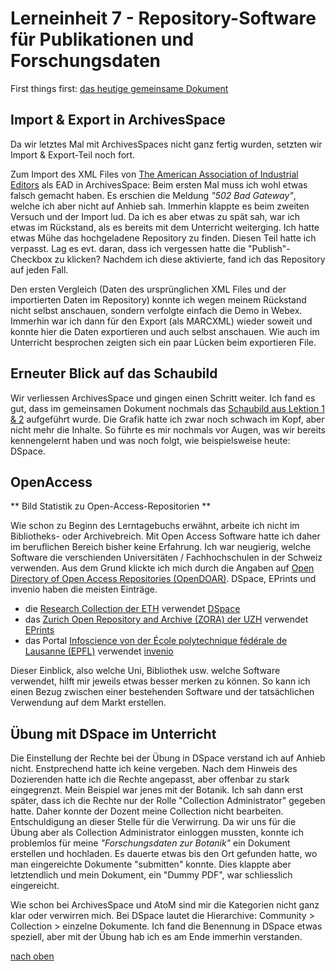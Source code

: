 # Lerneinheit 7 - Repository-Software für Publikationen und Forschungsdaten

First things first: [das heutige gemeinsame Dokument](https://pad.gwdg.de/zOkWiaueTpesd8BPi1JM9w#)

## Import & Export in ArchivesSpace
Da wir letztes Mal mit ArchivesSpaces nicht ganz fertig wurden, setzten wir Import & Export-Teil noch fort. 

Zum Import des XML Files von [The American Association of Industrial Editors](https://eadiva.com/2/sample-ead2002-files/) als EAD in ArchivesSpace:
Beim ersten Mal muss ich wohl etwas falsch gemacht haben. Es erschien die Meldung _"502 Bad Gateway"_, welche ich aber nicht auf Anhieb sah. Immerhin klappte es beim zweiten Versuch und der Import lud. Da ich es aber etwas zu spät sah, war ich etwas im Rückstand, als es bereits mit dem Unterricht weiterging. Ich hatte etwas Mühe das hochgeladene Repository zu finden. Diesen Teil hatte ich verpasst. Lag es evt. daran, dass ich vergessen hatte die "Publish"-Checkbox zu klicken? Nachdem ich diese aktivierte, fand ich das Repository auf jeden Fall. 

Den ersten Vergleich (Daten des ursprünglichen XML Files und der importierten Daten im Repository) konnte ich wegen meinem Rückstand nicht selbst anschauen, sondern verfolgte einfach die Demo in Webex. Immerhin war ich dann für den Export (als MARCXML) wieder soweit und konnte hier die Daten exportieren und auch selbst anschauen. Wie auch im Unterricht besprochen zeigten sich ein paar Lücken beim exportieren File.

## Erneuter Blick auf das Schaubild
Wir verliessen ArchivesSpace und gingen einen Schritt weiter. Ich fand es gut, dass im gemeinsamen Dokument nochmals das [Schaubild aus Lektion 1 & 2](https://github.com/Sabs135/Lerntagebuch-BAIN/blob/main/content/lektion1-2.md) aufgeführt wurde. Die Grafik hatte ich zwar noch schwach im Kopf, aber nicht mehr die Inhalte. So führte es mir nochmals vor Augen, was wir bereits kennengelernt haben und was noch folgt, wie beispielsweise heute: DSpace. 

## OpenAccess
** Bild Statistik  zu Open-Access-Repositorien **

Wie schon zu Beginn des Lerntagebuchs erwähnt, arbeite ich nicht im Bibliotheks- oder Archivebreich. Mit Open Access Software hatte ich daher im beruflichen Bereich bisher keine Erfahrung. Ich war neugierig, welche Software die verschienden Universitäten / Fachhochschulen in der Schweiz verwenden. Aus dem Grund klickte ich mich durch die Angaben auf [Open Directory of Open Access Repositories (OpenDOAR)](https://v2.sherpa.ac.uk/view/repository_by_country/Switzerland.software_name.html). DSpace, EPrints und invenio haben die meisten Einträge. 
* die [Research Collection der ETH](https://www.research-collection.ethz.ch/) verwendet [DSpace](https://v2.sherpa.ac.uk/id/repository/150?template=opendoar)
* das [Zurich Open Repository and Archive (ZORA) der UZH](https://www.zora.uzh.ch/) verwendet [EPrints](https://v2.sherpa.ac.uk/id/repository/885?template=opendoar) 
* das Portal [Infoscience von der École polytechnique fédérale de Lausanne (EPFL)](https://infoscience.epfl.ch/) verwendet [invenio](https://v2.sherpa.ac.uk/id/repository/185?template=opendoar)

Dieser Einblick, also welche Uni, Bibliothek usw. welche Software verwendet, hilft mir jeweils etwas besser merken zu können. So kann ich einen Bezug zwischen einer bestehenden Software und der tatsächlichen Verwendung auf dem Markt erstellen. 

## Übung mit DSpace im Unterricht
Die Einstellung der Rechte bei der Übung in DSpace verstand ich auf Anhieb nicht. Enstprechend hatte ich keine vergeben. Nach dem Hinweis des Dozierenden hatte ich die Rechte angepasst, aber offenbar zu stark eingegrenzt. Mein Beispiel war jenes mit der Botanik. Ich sah dann erst später, dass ich die Rechte nur der Rolle "Collection Administrator" gegeben hatte. Daher konnte der Dozent meine Collection nicht bearbeiten. Entschuldigung an dieser Stelle für die Verwirrung. Da wir uns für die Übung aber als Collection Administrator einloggen mussten, konnte ich problemlos für meine _"Forschungsdaten zur Botanik"_ ein Dokument erstellen und hochladen. Es dauerte etwas bis den Ort gefunden hatte, wo man eingereichte Dokumente "submitten" konnte. Dies klappte aber letztendlich und mein Dokument, ein  "Dummy PDF", war schliesslich eingereicht. 

Wie schon bei ArchivesSpace und AtoM sind mir die Kategorien nicht ganz klar oder verwirren mich. Bei DSpace lautet die Hierarchive: Community > Collection > einzelne Dokumente. Ich fand die Benennung in DSpace etwas speziell, aber mit der Übung hab ich es am Ende immerhin verstanden. 

[nach oben](#lerneinheit-7---repository-software-für-publikationen-und-forschungsdaten)
